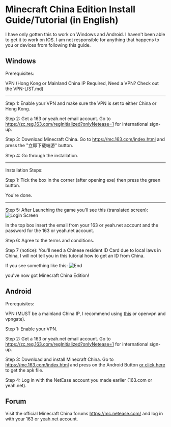 # Minecraft China Edition Install Guide/Tutorial (in English)
I have only gotten this to work on Windows and Android. I haven't been able to get it to work on IOS.
I am not responsible for anything that happens to you or devices from following this guide.
## Windows

Prerequisites:

VPN (Hong Kong or Mainland China IP Required, Need a VPN? Check out the VPN-LIST.md)

------------------------------------------------------------------------------------

Step 1: Enable your VPN and make sure the VPN is set to either China or Hong Kong.

Step 2: Get a 163 or yeah.net email account. Go to https://zc.reg.163.com/regInitialized?onlyNetease=1 for international sign-up.

Step 3: Download Minecraft China. Go to https://mc.163.com/index.html and press the "立即下载端游" button.

Step 4: Go through the installation.

------------------------------------------------------------------------------------

Installation Steps:

Step 1: Tick the box in the corner (after opening exe) then press the green button.

You're done.

------------------------------------------------------------------------------------

Step 5: After Launching the game you'll see this (translated screen): ![Login Screen](https://github.com/qoiz12/Minecraft-China-Guide/assets/77888612/2523258b-89d7-4140-921e-5478607e9049)

In the top box insert the email from your 163 or yeah.net account and the password for the 163 or yeah.net account.

Step 6: Agree to the terms and conditions.

Step 7 (notice): You'll need a Chinese resident ID Card due to local laws in China, I will not tell you in this tutorial how to get an ID from China.

If you see something like this: ![End](https://github.com/qoiz12/Minecraft-China-Guide/assets/77888612/fa11b78d-aafe-4255-8273-e985ca06cfbd)

you've now got Minecraft China Edition!

  
  

## Android

Prerequisites:

VPN (MUST be a mainland China IP, I recommend using [this](https://haigui.in/) or openvpn and vpngate).

  

Step 1: Enable your VPN.

Step 2: Get a 163 or yeah.net email account. Go to https://zc.reg.163.com/regInitialized?onlyNetease=1 for international sign-up.

Step 3: Download and install Minecraft China. Go to https://mc.163.com/index.html and press on the Android Button [or click here](https://adl.netease.com/d/g/mc/c/gwnew?type=android) to get the apk file.

Step 4: Log in with the NetEase account you made earlier (163.com or yeah.net).

  

## Forum

Visit the official Minecraft China forums https://mc.netease.com/ and log in with your 163 or yeah.net account.
